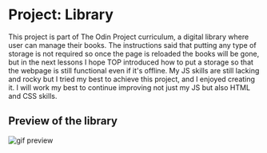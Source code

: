 # Project: Library

This project is part of The Odin Project curriculum, a digital library where user can manage their books. The instructions said that putting any type of storage is not required so once the page is reloaded the books will be gone, but in the next lessons I hope TOP introduced how to put a storage so that the webpage is still functional even if it's offline. My JS skills are still lacking and rocky but I tried my best to achieve this project, and I enjoyed creating it. I will work my best to continue improving not just my JS but also HTML and CSS skills.

## Preview of the library
![gif preview](img/library-gif.gif)
 
